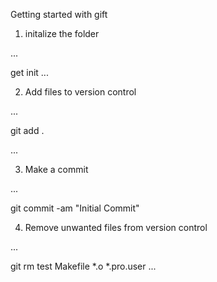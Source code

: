 Getting started with gift

1. initalize the folder

...

get init
...

2. Add files to version control

...

git add .

...


3. Make a commit

...

git commit -am "Initial Commit"


4. Remove unwanted files from version control

...

git rm test Makefile *.o *.pro.user
...
